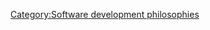 [Category:Software development philosophies](https://en.wikipedia.org/wiki/Category:Software_development_philosophies)

